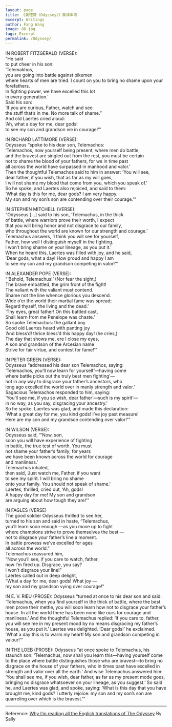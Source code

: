 ```yaml
---
layout: page
title: 《奥德赛（Odyssey）》英译本考
excerpt: Writings
author: Fang Wang
image: 88.jpg
tags: Excerpt
permalink: /Odyssey/
---
```


IN ROBERT FITZGERALD (VERSE):    
“He said     
to put cheer in his son:    
‘Telemakhos,     
you are going into battle against pikemen     
where hearts of men are tried. I count on you to bring no shame upon your forefathers.     
In fighting power, we have excelled this lot     
in every generation.’    
Said his son:    
’If you are curious, Father, watch and see         
the stuff that’s in me. No more talk of shame.”    
And old Laertes cried aloud:    
‘Ah, what a day for me, dear gods!    
to see my son and grandson vie in courage!’”    

IN RICHARD LATTIMORE (VERSE):    
Odysseus “spoke to his dear son, Telemachos:     
‘Telemachos, now yourself being present, where men do battle,     
and the bravest are singled out from the rest, you must be certain     
not to shame the blood of your fathers, for we in time past     
all across the world have surpassed in manhood and valor.’    
Then the thoughtful Telemachos said to him in answer: ‘You will see,     
dear father, if you wish, that as far as my will goes,     
I will not shame my blood that come from you, which you speak of.’    
So he spoke, and Laertes also rejoiced, and said to them:      
‘What day is this for me, dear gods? I am very happy.     
My son and my son’s son are contending over their courage.’”    


IN STEPHEN MITCHELL (VERSE):    
“Odysseus […] said to his son, ‘Telemachus, in the thick     
of battle, where warriors prove their worth, I expect     
that you will bring honor and not disgrace to our family,     
who throughout the world are known for our strength and courage.’    
Telemachus answers, ‘I think you will see for yourself,     
Father, how well I distinguish myself in the fighting.     
I won’t bring shame on your lineage, as you put it.’    
When he heard this, Laertes was filled with joy, and he said,     
'Dear gods, what a day! How proud and happy I am     
to see my son and my grandson competing in valor!’”


IN ALEXANDER POPE (VERSE):    
“‘Behold, Telemachus!’ (Nor fear the sight,)     
The brave embattled, the grim front of the fight!     
The valiant with the valiant must contend.     
Shame not the line whence glorious you descend.     
Wide o’er the world their martial fame was spread;      
Regard thyself, the living and the dead.’    
‘Thy eyes, great father! On this battled cast,     
Shall learn from me Penelope was chaste.’     
So spoke Telemachus: the gallant boy     
Good old Laertes heard with panting joy    
‘And bless’d! thrice bless’d this happy day! (he cries,)     
The day that shows me, ere I close my eyes,     
A son and grandson of the Arcesian name     
Strive for fair virtue, and contest for fame!’”    


IN PETER GREEN (VERSE):    
Odysseus “addressed his dear son Telemachos, saying:     
‘Telemachos, you’ll now learn for yourself’—having come     
where battle picks out the truly best men fighting’—     
not in any way to disgrace your father’s ancestors, who     
long ago excelled the world over in manly strength and valor.’    
Sagacious Telemachos responded to him, saying:     
‘You’ll see me, if you so wish, dear father’—such is my spirit’—     
in no way, as you say, disgracing your ancestry.’    
So he spoke. Laertes was glad, and made this declaration:     
‘What a great day for me, you kind gods! I’ve joy past measure!    
Here are my son and my grandson contending over valor!'”    


IN WILSON (VERSE):    
Odysseus said, “‘Now, son,     
soon you will have experience of fighting     
in battle, the true test of worth. You must     
not shame your father’s family; for years     
we have been known across the world for courage     
and manliness.’    
Telemachus inhaled,     
then said, ‘Just watch me, Father, if you want    
to see my spirit. I will bring no shame     
onto your family. You should not speak of shame.’    
Laertes, thrilled, cried out, ‘Ah, gods!     
A happy day for me! My son and grandson     
are arguing about how tough they are!’”    


IN FAGLES (VERSE)    
The good soldier Odysseus thrilled to see her,        
turned to his son and said in haste, “Telemachus,    
you’ll learn soon enough —as you move up to fight    
where champions strive to prove themselves the best —    
not to disgrace your father’s line a moment.    
In battle prowess we’ve excelled for ages    
all across the world.”    
Telemachus reassured him,    
“Now you’ll see, if you care to watch, father,    
now I’m fired up. Disgrace, you say?    
I won’t disgrace your line!”    
Laertes called out in deep delight,    
“What a day for me, dear gods! What joy —    
my son and my grandson vying over courage!”


IN E. V. RIEU (PROSE):
Odysseus “turned at once to his dear son and said: ‘Telemachus, when you find yourself in the thick of battle, where the best men prove their mettle, you will soon learn how not to disgrace your father’s house. In all the world there has been none like ours for courage and manliness.’
And the thoughtful Telemachus replied: ‘If you care to, father, you will see me in my present mood by no means disgracing my father’s house, as you put it.’
Laertes was delighted. ‘Dear gods!’ he exclaimed. ‘What a day this is to warm my heart! My son and grandson competing in valour!’”


IN THE LOEB (PROSE):
Odysseus “at once spoke to Telemachus, his staunch son:
‘Telemachus, now shall you learn this—having yourself come to the place where battle distinguishes those who are bravest—to bring no disgrace on the house of your fathers, who in times past have excelled in strength and valor over all the earth.’
And wise Telemachus answered him: ‘You shall see me, if you wish, dear father, as far as my present mode goes, bringing no disgrace whatsoever on your lineage, as you suggest.’
So said he, and Laertes was glad, and spoke, saying:
‘What is this day that you have brought me, kind gods? I utterly rejoice: my son and my son’s son are quarreling over which is the bravest.’”

****
Reference: [Why I’m reading all the English translations of The Odyssey](http://sallyallenbooks.com/2018/05/reading-translation-odyssey/) By Sally
